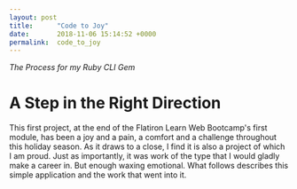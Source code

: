 ```yaml
---
layout: post
title:      "Code to Joy"
date:       2018-11-06 15:14:52 +0000
permalink:  code_to_joy
---
```


*The Process for my Ruby CLI Gem*

# A Step in the Right Direction

This first project, at the end of the Flatiron Learn Web Bootcamp's first module, has been a joy and a pain, a comfort and a challenge throughout this holiday season. As it draws to a close, I find it is also a project of which I am proud. Just as importantly, it was work of the type that I would gladly make a career in.
But enough waxing emotional. What follows describes this simple application and the work that went into it.
